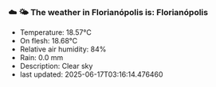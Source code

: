 ### ☁️ 🌤️  The weather in Florianópolis is: Florianópolis

- Temperature: 18.57°C
- On flesh: 18.68°C
- Relative air humidity: 84%
- Rain: 0.0 mm
- Description: Clear sky
- last updated: 2025-06-17T03:16:14.476460
